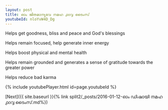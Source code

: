 ```yaml
---
layout: post
title: ഓം ജിതമാന്യവേ നമഹ ൧൦൮ ടൈംസ്
youtubeId: nloYvW4D_Dg
---
```

 
 
Helps get goodness, bliss and peace and God's blessings
 
Helps remain focused, help generate inner energy 
 
Helps boost physical and mental health 
 
Helps remain grounded and generates a sense of gratitude towards the greater power 
 
Helps reduce bad karma
 
 
 
 


{% include youtubePlayer.html id=page.youtubeId %}
 
[Next]({{ site.baseurl }}{% link  split2/_posts/2016-01-12-ഓം ഡിഷായി നമഹ ൧൦൮ ടൈംസ്.md%})
 
